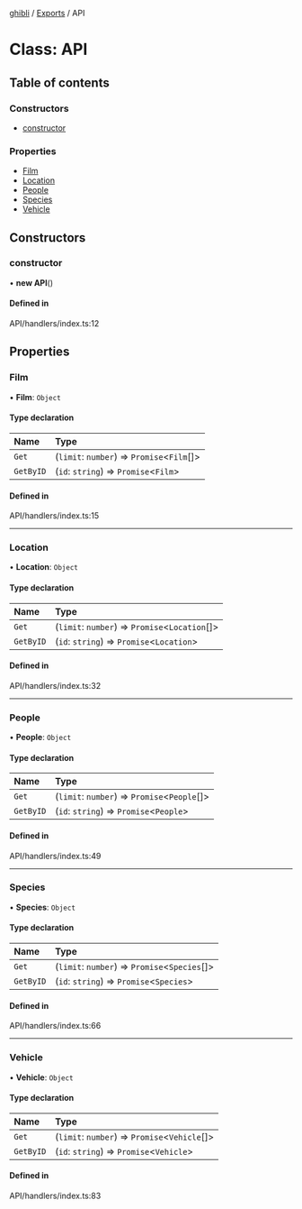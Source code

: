 [ghibli](../README.md) / [Exports](../modules.md) / API

# Class: API

## Table of contents

### Constructors

- [constructor](API.md#constructor)

### Properties

- [Film](API.md#film)
- [Location](API.md#location)
- [People](API.md#people)
- [Species](API.md#species)
- [Vehicle](API.md#vehicle)

## Constructors

### constructor

• **new API**()

#### Defined in

API/handlers/index.ts:12

## Properties

### Film

• **Film**: `Object`

#### Type declaration

| Name | Type |
| :------ | :------ |
| `Get` | (`limit`: `number`) => `Promise`<`Film`[]\> |
| `GetByID` | (`id`: `string`) => `Promise`<`Film`\> |

#### Defined in

API/handlers/index.ts:15

___

### Location

• **Location**: `Object`

#### Type declaration

| Name | Type |
| :------ | :------ |
| `Get` | (`limit`: `number`) => `Promise`<`Location`[]\> |
| `GetByID` | (`id`: `string`) => `Promise`<`Location`\> |

#### Defined in

API/handlers/index.ts:32

___

### People

• **People**: `Object`

#### Type declaration

| Name | Type |
| :------ | :------ |
| `Get` | (`limit`: `number`) => `Promise`<`People`[]\> |
| `GetByID` | (`id`: `string`) => `Promise`<`People`\> |

#### Defined in

API/handlers/index.ts:49

___

### Species

• **Species**: `Object`

#### Type declaration

| Name | Type |
| :------ | :------ |
| `Get` | (`limit`: `number`) => `Promise`<`Species`[]\> |
| `GetByID` | (`id`: `string`) => `Promise`<`Species`\> |

#### Defined in

API/handlers/index.ts:66

___

### Vehicle

• **Vehicle**: `Object`

#### Type declaration

| Name | Type |
| :------ | :------ |
| `Get` | (`limit`: `number`) => `Promise`<`Vehicle`[]\> |
| `GetByID` | (`id`: `string`) => `Promise`<`Vehicle`\> |

#### Defined in

API/handlers/index.ts:83
